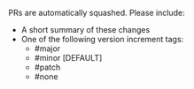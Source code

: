 PRs are automatically squashed. Please include:
* A short summary of these changes
* One of the following version increment tags:
  * #major
  * #minor [DEFAULT]
  * #patch
  * #none
